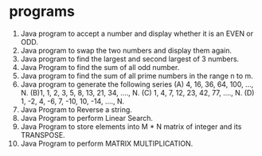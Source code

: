 # programs
1.  Java program to accept a number and display whether it is an EVEN or ODD.
2.  Java program to swap the two numbers and display them again.
3.  Java program to find the largest and second largest of 3 numbers.
4.  Java Program to find the sum of all odd number.
5.  Java program to find the sum of all prime numbers in the range n to m.
6.  Java program to generate the following series (A) 4, 16, 36, 64, 100, …, N.
    (B)1, 1, 2, 3, 5, 8, 13, 21, 34, …., N.
    (C) 1, 4, 7, 12, 23, 42, 77, …., N.
    (D) 1, -2, 4, -6, 7, -10, 10, -14, …., N.
7.  Java Program to Reverse a string.
8.  Java Program to perform Linear Search.
9.  Java Program to store elements into M * N matrix of integer  and its TRANSPOSE.
10. Java Program to perform MATRIX MULTIPLICATION.
